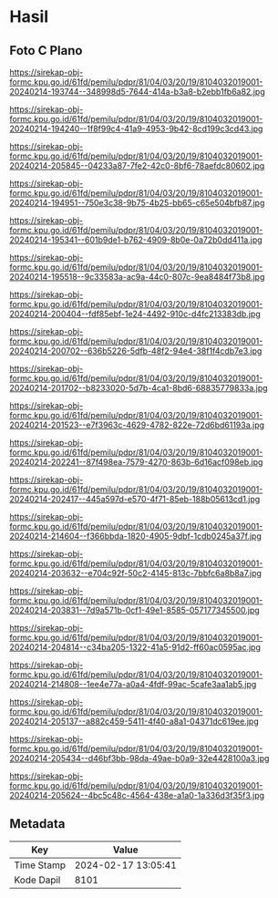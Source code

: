 # Hasil

## Foto C Plano

https://sirekap-obj-formc.kpu.go.id/61fd/pemilu/pdpr/81/04/03/20/19/8104032019001-20240214-193744--348998d5-7644-414a-b3a8-b2ebb1fb6a82.jpg

https://sirekap-obj-formc.kpu.go.id/61fd/pemilu/pdpr/81/04/03/20/19/8104032019001-20240214-194240--1f8f99c4-41a9-4953-9b42-8cd199c3cd43.jpg

https://sirekap-obj-formc.kpu.go.id/61fd/pemilu/pdpr/81/04/03/20/19/8104032019001-20240214-205845--04233a87-7fe2-42c0-8bf6-78aefdc80602.jpg

https://sirekap-obj-formc.kpu.go.id/61fd/pemilu/pdpr/81/04/03/20/19/8104032019001-20240214-194951--750e3c38-9b75-4b25-bb65-c65e504bfb87.jpg

https://sirekap-obj-formc.kpu.go.id/61fd/pemilu/pdpr/81/04/03/20/19/8104032019001-20240214-195341--601b9de1-b762-4909-8b0e-0a72b0dd411a.jpg

https://sirekap-obj-formc.kpu.go.id/61fd/pemilu/pdpr/81/04/03/20/19/8104032019001-20240214-195518--9c33583a-ac9a-44c0-807c-9ea8484f73b8.jpg

https://sirekap-obj-formc.kpu.go.id/61fd/pemilu/pdpr/81/04/03/20/19/8104032019001-20240214-200404--fdf85ebf-1e24-4492-910c-d4fc213383db.jpg

https://sirekap-obj-formc.kpu.go.id/61fd/pemilu/pdpr/81/04/03/20/19/8104032019001-20240214-200702--636b5226-5dfb-48f2-94e4-38f1f4cdb7e3.jpg

https://sirekap-obj-formc.kpu.go.id/61fd/pemilu/pdpr/81/04/03/20/19/8104032019001-20240214-201702--b8233020-5d7b-4ca1-8bd6-68835779833a.jpg

https://sirekap-obj-formc.kpu.go.id/61fd/pemilu/pdpr/81/04/03/20/19/8104032019001-20240214-201523--e7f3963c-4629-4782-822e-72d6bd61193a.jpg

https://sirekap-obj-formc.kpu.go.id/61fd/pemilu/pdpr/81/04/03/20/19/8104032019001-20240214-202241--87f498ea-7579-4270-863b-6d16acf098eb.jpg

https://sirekap-obj-formc.kpu.go.id/61fd/pemilu/pdpr/81/04/03/20/19/8104032019001-20240214-202417--445a597d-e570-4f71-85eb-188b05613cd1.jpg

https://sirekap-obj-formc.kpu.go.id/61fd/pemilu/pdpr/81/04/03/20/19/8104032019001-20240214-214604--f366bbda-1820-4905-9dbf-1cdb0245a37f.jpg

https://sirekap-obj-formc.kpu.go.id/61fd/pemilu/pdpr/81/04/03/20/19/8104032019001-20240214-203632--e704c92f-50c2-4145-813c-7bbfc6a8b8a7.jpg

https://sirekap-obj-formc.kpu.go.id/61fd/pemilu/pdpr/81/04/03/20/19/8104032019001-20240214-203831--7d9a571b-0cf1-49e1-8585-057177345500.jpg

https://sirekap-obj-formc.kpu.go.id/61fd/pemilu/pdpr/81/04/03/20/19/8104032019001-20240214-204814--c34ba205-1322-41a5-91d2-ff60ac0595ac.jpg

https://sirekap-obj-formc.kpu.go.id/61fd/pemilu/pdpr/81/04/03/20/19/8104032019001-20240214-214808--1ee4e77a-a0a4-4fdf-99ac-5cafe3aa1ab5.jpg

https://sirekap-obj-formc.kpu.go.id/61fd/pemilu/pdpr/81/04/03/20/19/8104032019001-20240214-205137--a882c459-5411-4f40-a8a1-04371dc619ee.jpg

https://sirekap-obj-formc.kpu.go.id/61fd/pemilu/pdpr/81/04/03/20/19/8104032019001-20240214-205434--d46bf3bb-98da-49ae-b0a9-32e4428100a3.jpg

https://sirekap-obj-formc.kpu.go.id/61fd/pemilu/pdpr/81/04/03/20/19/8104032019001-20240214-205624--4bc5c48c-4564-438e-a1a0-1a336d3f35f3.jpg


## Metadata

| Key        | Value               |
| ---------- | ------------------- |
| Time Stamp | 2024-02-17 13:05:41 |
| Kode Dapil | 8101                |



